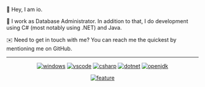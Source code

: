 👋 Hey, I am io.

💼 I work as Database Administrator. In addition to that, I do development using C# (most notably using .NET) and Java.

✉️ Need to get in touch with me? You can reach me the quickest by mentioning me on GitHub.

___

<p align="center">
<a href="https://www.microsoft.com/en-us/windows"><img alt="windows" src="https://img.shields.io/badge/Windows-0078D6?style=for-the-badge&logo=windows&logoColor=white"/></a>
<a href="https://code.visualstudio.com/"><img alt="vscode" src="https://img.shields.io/badge/VSCode-0078D4?style=for-the-badge&logo=visual%20studio%20code&logoColor=white"/></a>
<a href="https://dotnet.microsoft.com/en-us/languages/csharp"><img alt="csharp" src="https://img.shields.io/badge/C%23-239120?style=for-the-badge&logo=c-sharp&logoColor=white"/></a>
<a href="https://dotnet.microsoft.com/en-us/"><img alt="dotnet" src="https://img.shields.io/badge/.NET-512BD4?style=for-the-badge&logo=dotnet&logoColor=white"></a>
<a href="https://adoptium.net/temurin/releases/"><img alt="openjdk" src="https://img.shields.io/badge/OpenJDK-ED8B00?style=for-the-badge&logo=openjdk&logoColor=white"></a></p>
<p align="center"><a href="https://github.com/io-util"><img alt="feature" src="https://forthebadge.com/images/badges/not-a-bug-a-feature.svg"></a></p>
